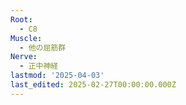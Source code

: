 ```yaml
---
Root:
  - C8
Muscle:
  - 他の屈筋群
Nerve:
  - 正中神経
lastmod: '2025-04-03'
last_edited: 2025-02-27T00:00:00.000Z
---
```



